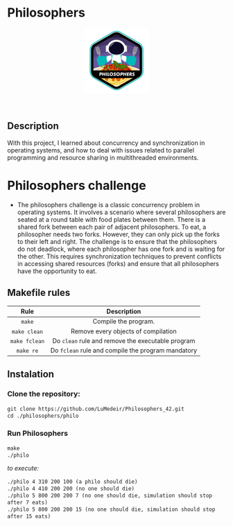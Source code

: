 # Philosophers
<p align="center">
<img src="./philosopherse.png">
</p>

</br>

## Description  
With this project, I learned about concurrency and synchronization in operating systems, and how to deal with issues related to parallel programming and resource sharing in multithreaded environments.

 # Philosophers challenge
 - The philosophers challenge is a classic concurrency problem in operating systems. It involves a scenario where several philosophers are seated at a round table with food plates between them. There is a shared fork between each pair of adjacent philosophers. To eat, a philosopher needs two forks. However, they can only pick up the forks to their left and right. The challenge is to ensure that the philosophers do not deadlock, where each philosopher has one fork and is waiting for the other. This requires synchronization techniques to prevent conflicts in accessing shared resources (forks) and ensure that all philosophers have the opportunity to eat.

## Makefile rules

| Rule         |                 Description                             |
|:------------:|:-------------------------------------------------------:|
| `make`       | Compile the program.                                    |
| `make clean` | Remove every objects of compilation                     |
| `make fclean`| Do `clean` rule and remove the executable program       |
| `make re`    | Do `fclean` rule and compile the program mandatory      |

## Instalation 
### Clone the repository:
``` 
git clone https://github.com/LuMedeir/Philosophers_42.git
cd ./philosophers/philo
```
### Run Philosophers
```
make
./philo
```
*to execute:*
```
./philo 4 310 200 100 (a philo should die)
./philo 4 410 200 200 (no one should die)
./philo 5 800 200 200 7 (no one should die, simulation should stop after 7 eats)
./philo 5 800 200 200 15 (no one should die, simulation should stop after 15 eats)
```
